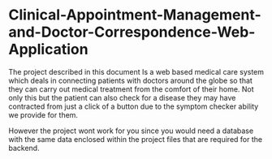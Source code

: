 # Clinical-Appointment-Management-and-Doctor-Correspondence-Web-Application
The project described in this document Is a web based medical care system which deals in connecting patients with doctors around the globe so that they can carry out medical treatment from the comfort of their home. Not only this but the patient can also check for a disease they may have contracted from just a click of a button due to the symptom checker ability we provide for them.

However the project wont work for you since you would need a database with the same data enclosed within the project files that are required for the backend.
